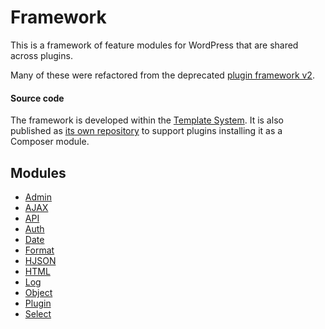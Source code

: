 # Framework

This is a framework of feature modules for WordPress that are shared across plugins.

Many of these were refactored from the deprecated [plugin framework v2](https://bitbucket.org/tangibleinc/tangible-plugin-framework).

#### Source code

The framework is developed within the [Template System](https://github.com/tangibleinc/template-system). It is also published as [its own repository](https://github.com/tangibleinc/framework) to support plugins installing it as a Composer module.

## Modules

- [Admin](admin)
- [AJAX](ajax)
- [API](api)
- [Auth](auth)
- [Date](date)
- [Format](format)
- [HJSON](hjson)
- [HTML](html)
- [Log](log)
- [Object](object)
- [Plugin](plugin)
- [Select](select)
